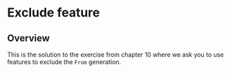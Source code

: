 # Exclude feature

## Overview

This is the solution to the exercise from chapter 10 where we ask you to use features to exclude the `From` generation.
